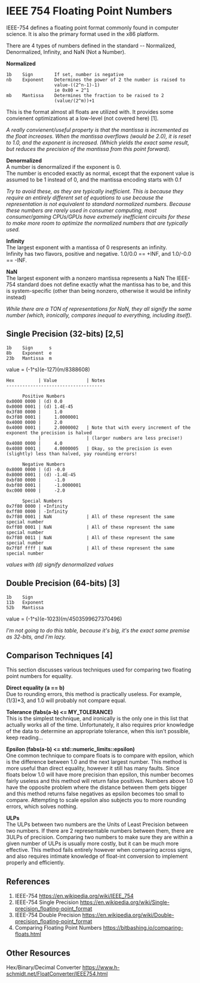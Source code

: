# IEEE 754 Floating Point Numbers

IEEE-754 defines a floating point format commonly found in computer science. It is also the primary format used in the x86 platform.

There are 4 types of numbers defined in the standard -- Normalized, Denormalized, Infinity, and NaN (Not a Number).

**Normalized**
```
1b    Sign        If set, number is negative
nb    Exponent    Determines the power of 2 the number is raised to
                  value-((2^n-1)-1)
                  ie 0x80 = 2^1
mb    Mantissa    Determines the fraction to be raised to 2
                  (value/(2^m))+1
```

This is the format almost all floats are utilized with. It provides some convienent optimizations at a low-level (not covered here) [1].

*A really convienent/useful property is that the mantissa is incremented as the float increases. When the mantissa overflows (would be 2.0), it is reset to 1.0, and the exponent is increased. (Which yields the exact same result, but reduces the precision of the mantissa from this point forward).*

**Denormalized**  
A number is denormalized if the exponent is 0.  
The number is encoded exactly as normal, except that the exponent value is assumed to be 1 instead of 0, and the mantissa encoding starts with 0.f

*Try to avoid these, as they are typically inefficient. This is because they require an entirely different set of equations to use because the representation is not equivalent to standard normalized numbers. Because these numbers are rarely used in consumer computing, most consumer/gaming CPUs/GPUs have extremely inefficient circuits for these to make more room to optimize the normalized numbers that are typically used.*

**Infinity**  
The largest exponent with a mantissa of 0 respresents an infinity.  
Infinity has two flavors, positive and negative. 1.0/0.0 == +INF, and 1.0/-0.0 == -INF.

**NaN**  
The largest exponent with a nonzero mantissa represents a NaN
The IEEE-754 standard does not define exactly what the mantissa has to be, and this is system-specific (other than being nonzero, otherwise it would be infinity instead)

*While there are a TON of representations for NaN, they all signify the same number (which, ironically, compares inequal to everything, including itself).*

## Single Precision (32-bits) [2,5]
```
1b    Sign      s
8b    Exponent  e
23b   Mantissa  m
```
value = (-1^s)(e-127)(m/8388608)
```
Hex         | Value           | Notes
------------------------------------

      Positive Numbers
0x0000 0000 | (d) 0.0
0x0000 0001 | (d) 1.4E-45
0x3f80 0000 |     1.0
0x3f80 0001 |     1.0000001
0x4000 0000 |     2.0
0x4000 0001 |     2.0000002   | Note that with every increment of the exponent the precision is halved
            |                 | (larger numbers are less precise!)
0x4080 0000 |     4.0
0x4080 0001 |     4.0000005   | Okay, so the precision is even (slightly) less than halved, yay rounding errors!

      Negative Numbers           
0x8000 0000 | (d) -0.0
0x8000 0001 | (d) -1.4E-45
0xbf80 0000 |     -1.0
0xbf80 0001 |     -1.0000001
0xc000 0000 |     -2.0

      Special Numbers
0x7f80 0000 | +Infinity
0xff80 0000 | -Infinity
0x7f80 0001 | NaN             | All of these represent the same special number
0xff80 0001 | NaN             | All of these represent the same special number
0x7f80 0011 | NaN             | All of these represent the same special number
0x7f8f ffff | NaN             | All of these represent the same special number
```
*values with (d) signify denormalized values*

## Double Precision (64-bits) [3] ##
```
1b    Sign
11b   Exponent
52b   Mantissa
```
value = (-1^s)(e-1023)(m/4503599627370496)

*I'm not going to do this table, because it's big, it's the exact same premise as 32-bits, and I'm lazy.*

## Comparison Techniques [4]

This section discusses various techniques used for comparing two floating point numbers for equality.

**Direct equality (a == b)**  
Due to rounding errors, this method is practically useless. For example, (1/3)*3, and 1.0 will probably not compare equal.

**Tolerance (fabs(a-b) <= MY_TOLERANCE)**  
This is the simplest technique, and ironically is the only one in this list that actually works all of the time. Unfortunately, it also requires prior knowledge of the data to determine an appropriate tolerance, when this isn't possible, keep reading...

**Epsilon (fabs(a-b) <= std::numeric_limits::epsilon)**  
One common technique to compare floats is to compare with epsilon, which is the difference between 1.0 and the next largest number. This method is more useful than direct equality, however it still has many faults. Since floats below 1.0 will have more precision than epsilon, this number becomes fairly useless and this method will return false positives. Numbers above 1.0 have the opposite problem where the distance between them gets bigger and this method returns false negatives as epsilon becomes too small to compare. Attempting to scale epsilon also subjects you to more rounding errors, which solves nothing.

**ULPs**  
The ULPs between two numbers are the Units of Least Precision between two numbers. If there are 2 representable numbers between them, there are 3ULPs of precision. Comparing two numbers to make sure they are within a given number of ULPs is usually more costly, but it can be much more effective. This method fails entirely however when comparing across signs, and also requires intimate knowledge of float-int conversion to implement properly and efficiently.

## References

1. IEEE-754                             https://en.wikipedia.org/wiki/IEEE_754
2. IEEE-754 Single Precision            https://en.wikipedia.org/wiki/Single-precision_floating-point_format
3. IEEE-754 Double Precision            https://en.wikipedia.org/wiki/Double-precision_floating-point_format
4. Comparing Floating Point Numbers     https://bitbashing.io/comparing-floats.html

## Other Resources
Hex/Binary/Decimal Converter         https://www.h-schmidt.net/FloatConverter/IEEE754.html
